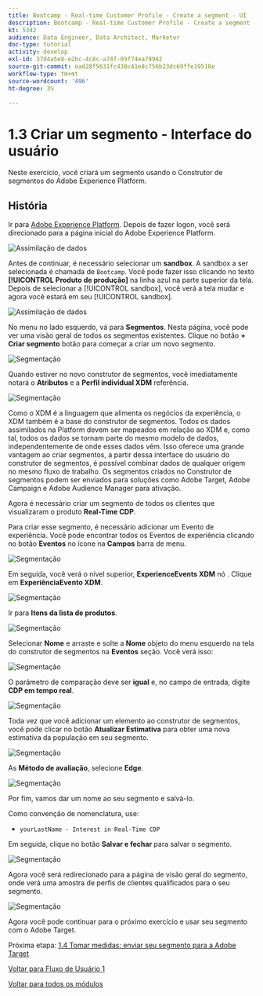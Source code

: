 ```yaml
---
title: Bootcamp - Real-time Customer Profile - Create a segment - UI
description: Bootcamp - Real-time Customer Profile - Create a segment - UI
kt: 5342
audience: Data Engineer, Data Architect, Marketer
doc-type: tutorial
activity: develop
exl-id: 37d4a5e8-e2bc-4c8c-a74f-09f74ea79962
source-git-commit: ead28f5631fc430c41e8c756b23dc69ffe19510e
workflow-type: tm+mt
source-wordcount: '496'
ht-degree: 3%

---
```


# 1.3 Criar um segmento - Interface do usuário

Neste exercício, você criará um segmento usando o Construtor de segmentos do Adobe Experience Platform.

## História

Ir para [Adobe Experience Platform](https://experience.adobe.com/platform). Depois de fazer logon, você será direcionado para a página inicial do Adobe Experience Platform.

![Assimilação de dados](./images/home.png)

Antes de continuar, é necessário selecionar um **sandbox**. A sandbox a ser selecionada é chamada de ``Bootcamp``. Você pode fazer isso clicando no texto **[!UICONTROL Produto de produção]** na linha azul na parte superior da tela. Depois de selecionar a [!UICONTROL sandbox], você verá a tela mudar e agora você estará em seu [!UICONTROL sandbox].

![Assimilação de dados](./images/sb1.png)

No menu no lado esquerdo, vá para **Segmentos**. Nesta página, você pode ver uma visão geral de todos os segmentos existentes. Clique no botão **+ Criar segmento** botão para começar a criar um novo segmento.

![Segmentação](./images/menuseg.png)

Quando estiver no novo construtor de segmentos, você imediatamente notará o **Atributos** e a **Perfil individual XDM** referência.

![Segmentação](./images/segmentationui.png)

Como o XDM é a linguagem que alimenta os negócios da experiência, o XDM também é a base do construtor de segmentos. Todos os dados assimilados na Platform devem ser mapeados em relação ao XDM e, como tal, todos os dados se tornam parte do mesmo modelo de dados, independentemente de onde esses dados vêm. Isso oferece uma grande vantagem ao criar segmentos, a partir dessa interface do usuário do construtor de segmentos, é possível combinar dados de qualquer origem no mesmo fluxo de trabalho. Os segmentos criados no Construtor de segmentos podem ser enviados para soluções como Adobe Target, Adobe Campaign e Adobe Audience Manager para ativação.

Agora é necessário criar um segmento de todos os clientes que visualizaram o produto **Real-Time CDP**.

Para criar esse segmento, é necessário adicionar um Evento de experiência. Você pode encontrar todos os Eventos de experiência clicando no botão **Eventos** no ícone na **Campos** barra de menu.

![Segmentação](./images/findee.png)

Em seguida, você verá o nível superior, **ExperienceEvents XDM** nó . Clique em **ExperiênciaEvento XDM**.

![Segmentação](./images/see.png)

Ir para **Itens da lista de produtos**.

![Segmentação](./images/plitems.png)

Selecionar **Nome** e arraste e solte a **Nome** objeto do menu esquerdo na tela do construtor de segmentos na **Eventos** seção. Você verá isso:

![Segmentação](./images/eewebpdtlname.png)

O parâmetro de comparação deve ser **igual** e, no campo de entrada, digite **CDP em tempo real**.

![Segmentação](./images/pv.png)

Toda vez que você adicionar um elemento ao construtor de segmentos, você pode clicar no botão **Atualizar Estimativa** para obter uma nova estimativa da população em seu segmento.

![Segmentação](./images/refreshest.png)

As **Método de avaliação**, selecione **Edge**.

![Segmentação](./images/evedge.png)

Por fim, vamos dar um nome ao seu segmento e salvá-lo.

Como convenção de nomenclatura, use:

- `yourLastName - Interest in Real-Time CDP`

Em seguida, clique no botão **Salvar e fechar** para salvar o segmento.

![Segmentação](./images/segmentname.png)

Agora você será redirecionado para a página de visão geral do segmento, onde verá uma amostra de perfis de clientes qualificados para o seu segmento.

![Segmentação](./images/savedsegment.png)

Agora você pode continuar para o próximo exercício e usar seu segmento com o Adobe Target.

Próxima etapa: [1.4 Tomar medidas: enviar seu segmento para a Adobe Target](./ex4.md)

[Voltar para Fluxo de Usuário 1](./uc1.md)

[Voltar para todos os módulos](../../overview.md)
